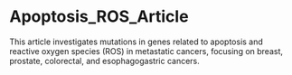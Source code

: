 # Apoptosis_ROS_Article
This article investigates mutations in genes related to apoptosis and reactive oxygen species (ROS) in metastatic cancers, focusing on breast, prostate, colorectal, and esophagogastric cancers.
